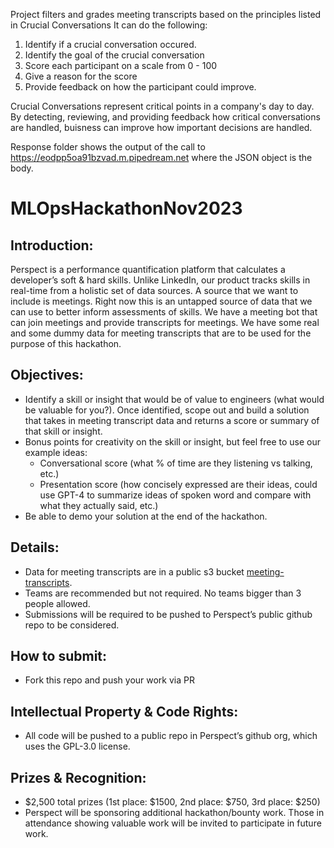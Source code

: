 Project filters and grades meeting transcripts based on the principles listed in Crucial Conversations
It can do the following: 
1. Identify if a crucial conversation occured.
2. Identify the goal of the crucial conversation
3. Score each participant on a scale from 0 - 100
4. Give a reason for the score
5. Provide feedback on how the participant could improve.

Crucial Conversations represent critical points in a company's day to day. By detecting, reviewing, and providing feedback how critical conversations are handled, buisness can 
improve how important decisions are handled.

Response folder shows the output of the call to https://eodpp5oa91bzvad.m.pipedream.net where the JSON object is the body.

# MLOpsHackathonNov2023
## Introduction:
Perspect is a performance quantification platform that calculates a developer’s soft & hard skills. Unlike LinkedIn, our product tracks skills in real-time from a holistic set of data sources.
A source that we want to include is meetings. Right now this is an untapped source of data that we can use to better inform assessments of skills. We have a meeting bot that can join meetings and provide transcripts for meetings.
We have some real and some dummy data for meeting transcripts that are to be used for the purpose of this hackathon.

## Objectives:
* Identify a skill or insight that would be of value to engineers (what would be valuable for you?). Once identified, scope out and build a solution that takes in meeting transcript data and returns a score or summary of that skill or insight.
* Bonus points for creativity on the skill or insight, but feel free to use our example ideas:
  * Conversational score (what % of time are they listening vs talking, etc.)
  * Presentation score (how concisely expressed are their ideas, could use GPT-4 to summarize ideas of spoken word and compare with what they actually said, etc.)
* Be able to demo your solution at the end of the hackathon.

## Details:
* Data for meeting transcripts are in a public s3 bucket [meeting-transcripts](https://ml-hackathon-2023.s3.us-west-2.amazonaws.com/data/meeting-transcripts.zip).
* Teams are recommended but not required. No teams bigger than 3 people allowed.
* Submissions will be required to be pushed to Perspect’s public github repo to be considered.

## How to submit:
* Fork this repo and push your work via PR

## Intellectual Property & Code Rights:
* All code will be pushed to a public repo in Perspect’s github org, which uses the GPL-3.0 license.

## Prizes & Recognition:
* $2,500 total prizes (1st place: $1500, 2nd place: $750, 3rd place: $250)
* Perspect will be sponsoring additional hackathon/bounty work. Those in attendance showing valuable work will be invited to participate in future work.
